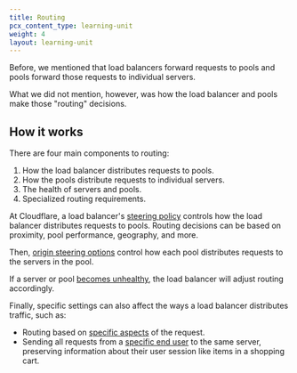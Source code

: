 ```yaml
---
title: Routing
pcx_content_type: learning-unit
weight: 4
layout: learning-unit
---
```


Before, we mentioned that load balancers forward requests to pools and pools forward those requests to individual servers.

What we did not mention, however, was how the load balancer and pools make those "routing" decisions.

## How it works

There are four main components to routing:

1. How the load balancer distributes requests to pools.
2. How the pools distribute requests to individual servers.
3. The health of servers and pools.
4. Specialized routing requirements.

At Cloudflare, a load balancer's [steering policy](/load-balancing/understand-basics/traffic-steering/steering-policies/) controls how the load balancer distributes requests to pools. Routing decisions can be based on proximity, pool performance, geography, and more.

Then, [origin steering options](/load-balancing/understand-basics/traffic-steering/origin-level-steering/) control how each pool distributes requests to the servers in the pool.

If a server or pool [becomes unhealthy](/load-balancing/understand-basics/health-details/), the load balancer will adjust routing accordingly.

Finally, specific settings can also affect the ways a load balancer distributes traffic, such as:

- Routing based on [specific aspects](/load-balancing/additional-options/load-balancing-rules/) of the request.
- Sending all requests from a [specific end user](/load-balancing/understand-basics/session-affinity/) to the same server, preserving information about their user session like items in a shopping cart.